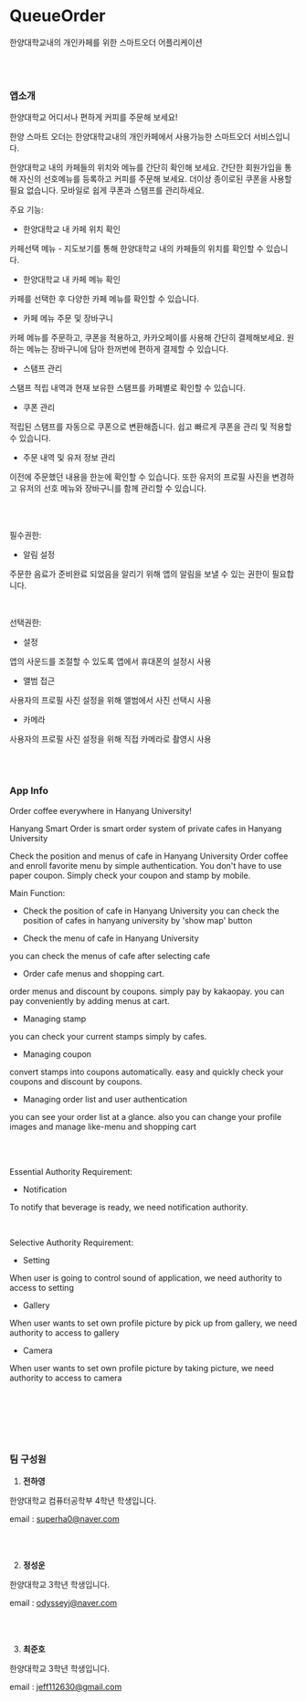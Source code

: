 # QueueOrder
한양대학교내의 개인카페를 위한 스마트오더 어플리케이션

<br>
<br>

### 앱소개

한양대학교 어디서나 편하게 커피를 주문해 보세요!

한양 스마트 오더는 한양대학교내의 개인카페에서 사용가능한 스마트오더 서비스입니다.

한양대학교 내의 카페들의 위치와  메뉴를 간단히 확인해 보세요.
간단한 회원가입을 통해 자신의 선호메뉴를 등록하고 커피를 주문해 보세요.
더이상 종이로된 쿠폰을 사용할 필요 없습니다. 모바일로 쉽게 쿠폰과 스탬프를 관리하세요.


주요 기능:
- 한양대학교 내 카페 위치 확인

카페선택 메뉴 - 지도보기를 통해 한양대학교 내의 카페들의 위치를 확인할 수 있습니다.

- 한양대학교 내 카페 메뉴 확인

카페를 선택한 후 다양한 카페 메뉴를 확인할 수 있습니다.

- 카페 메뉴 주문 및 장바구니

카페 메뉴를 주문하고, 쿠폰을 적용하고, 카카오페이를 사용해 간단히 결제해보세요. 원하는 메뉴는 장바구니에 담아 한꺼번에 편하게 결제할 수 있습니다.

- 스탬프 관리

스탬프 적립 내역과 현재 보유한 스탬프를 카페별로 확인할 수 있습니다.

- 쿠폰 관리

적립된 스탬프를 자동으로 쿠폰으로 변환해줍니다. 쉽고 빠르게 쿠폰을 관리 및 적용할 수 있습니다.

- 주문 내역 및 유저 정보 관리

이전에 주문했던 내용을 한눈에 확인할 수 있습니다. 또한 유저의 프로필 사진을 변경하고 유저의 선호 메뉴와 장바구니를 함께 관리할 수 있습니다.


<br>
<br>

필수권한:
- 알림 설정

주문한 음료가 준비완료 되었음을 알리기 위해 앱의 알림을 보낼 수 있는 권한이 필요합니다.

<br>

선택권한:
- 설정

앱의 사운드를 조절할 수 있도록 앱에서 휴대폰의 설정시 사용

- 앨범 접근

사용자의 프로필 사진 설정을 위해 앨범에서 사진 선택시 사용

- 카메라

사용자의 프로필 사진 설정을 위해 직접 카메라로 촬영시 사용

<br>
<br>

### App Info

Order coffee everywhere in Hanyang University!

Hanyang Smart Order is smart order system of private cafes in Hanyang University

Check the position and menus of cafe in Hanyang University
Order coffee and enroll favorite menu by simple authentication.
You don't have to use paper coupon. Simply check your coupon and stamp by mobile.

Main Function:
- Check the position of cafe in Hanyang University
you can check the position of cafes in hanyang university by 'show map' button


- Check the menu of cafe in Hanyang University

you can check the menus of cafe after selecting cafe

- Order cafe menus and shopping cart.

order menus and discount by coupons. simply pay by kakaopay. you can pay conveniently by adding menus at cart.


- Managing stamp

you can check your current stamps simply by cafes.

- Managing coupon

convert stamps into coupons automatically. easy and quickly check your coupons and discount by coupons.

- Managing order list and user authentication

you can see your order list at a glance. also you can change your profile images and manage like-menu and shopping cart


<br>
<br>


Essential Authority Requirement:
- Notification 

To notify that beverage is ready, we need notification authority.

<br>

Selective Authority Requirement:
- Setting

When user is going to control sound of application, we need authority to access to setting

- Gallery

When user wants to set own profile picture by pick up from gallery, we need authority to access to gallery

- Camera

When user wants to set own profile picture by taking picture, we need authority to access to camera

<br>
<br>
<br>
<br>
<br>

### 팀 구성원

1. **전하영**

 한양대학교 컴퓨터공학부 4학년 학생입니다.

 email : superha0@naver.com


<br><br>

2. **정성운**

 한양대학교 3학년 학생입니다.

 email : odysseyj@naver.com

<br></br>

3. **최준호**

 한양대학교 3학년 학생입니다.

 email : jeff112630@gmail.com

